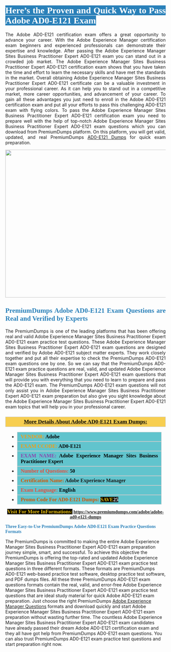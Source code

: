 <h1 style="text-align: justify;"><span style="color:#ffffff;"><span style="font-family:Georgia,serif;"><strong><span style="background-color:#2980b9;">Here’s the Proven and Quick Way to Pass Adobe AD0-E121 Exam</span></strong></span></span></h1>

<p style="text-align: justify;">The Adobe AD0-E121 certification exam offers a great opportunity to advance your career. With the Adobe Experience Manager certification exam beginners and experienced professionals can demonstrate their expertise and knowledge. After passing the Adobe Experience Manager Sites Business Practitioner Expert AD0-E121 exam you can stand out in a crowded job market. The Adobe Experience Manager Sites Business Practitioner Expert AD0-E121 certification exam shows that you have taken the time and effort to learn the necessary skills and have met the standards in the market. Overall obtaining Adobe Experience Manager Sites Business Practitioner Expert AD0-E121 certificate can be a valuable investment in your professional career. As it can help you to stand out in a competitive market, more career opportunities, and advancement of your career. To gain all these advantages you just need to enroll in the Adobe AD0-E121 certification exam and put all your efforts to pass this challenging AD0-E121 exam with flying colors. To pass the Adobe Experience Manager Sites Business Practitioner Expert AD0-E121 certification exam you need to prepare well with the help of top-notch Adobe Experience Manager Sites Business Practitioner Expert AD0-E121 exam questions which you can download from PremiumDumps platform. On this platform, you will get valid, updated, and real PremiumDumps <a href="https://www.premiumdumps.com/adobe/adobe-ad0-e121-dumps">AD0-E121 Dumps</a> for quick exam preparation.</p>

<p style="text-align: center;"><a href="https://www.premiumdumps.com/adobe/adobe-ad0-e121-dumps"><img alt="" src="https://i.imgur.com/KJGzbJ2.jpeg" style="width: 700px; height: 465px;" /></a></p>

<h2 style="text-align: justify;"><span style="color:#2980b9;"><span style="font-family:Georgia,serif;"><strong>PremiumDumps Adobe AD0-E121 Exam Questions are Real and Verified by Experts</strong></span></span></h2>

<p style="text-align: justify;">The PremiumDumps is one of the leading platforms that has been offering real and valid Adobe Experience Manager Sites Business Practitioner Expert AD0-E121 exam practice test questions. These Adobe Experience Manager Sites Business Practitioner Expert AD0-E121 exam questions are designed and verified by Adobe AD0-E121 subject matter experts. They work closely together and put all their expertise to check the PremiumDumps AD0-E121 exam questions one by one. So we can say that the PremiumDumps AD0-E121 exam practice questions are real, valid, and updated Adobe Experience Manager Sites Business Practitioner Expert AD0-E121 exam questions that will provide you with everything that you need to learn to prepare and pass the AD0-E121 exam. The PremiumDumps AD0-E121 exam questions will not only assist you in Adobe Experience Manager Sites Business Practitioner Expert AD0-E121 exam preparation but also give you sight knowledge about the Adobe Experience Manager Sites Business Practitioner Expert AD0-E121 exam topics that will help you in your professional career.</p>

<h3 style="background: #f7ce50; border: 1px solid rgb(204, 204, 204); padding: 5px 10px; text-align: center;"><span style="font-family:Georgia,serif;"><u><u><span style="color:#000000;"><span style="font-size:11pt"><span style="line-height:normal"><b><span style="font-size:13.0pt"><span cambria="">More Details About Adobe AD0-E121 Exam Dumps:</span></span></b></span></span></span></u></u></span></h3>

<ul>
	<li style="margin:0cm 10pt">
	<div style="background:#61c4cd; border: 1px solid rgb(204, 204, 204); padding: 5px 10px; text-align: justify;"><span style="font-family:Georgia,serif;"><span style="font-size:11pt"><span style="line-height:normal"><b><span style="font-size:12.0pt"><span new="" roman="" times=""><span style="color:#f39c12;">VENDOR:</span> <span style="color:#000000;">Adobe</span></span></span></b></span></span></span></div>
	</li>
	<li style="margin:0cm 10pt">
	<div style="background: #61c4cd; border: 1px solid rgb(204, 204, 204); padding: 5px 10px; text-align: justify;"><span style="font-family:Georgia,serif;"><span style="font-size:11pt"><span style="line-height:normal"><b><span style="font-size:12.0pt"><span new="" roman="" times=""><span style="color:#f39c12;">EXAM CCODE:</span> <span style="color:#000000;">AD0-E121</span></span></span></b></span></span></span></div>
	</li>
	<li style="margin:0cm 10pt">
	<div style="background: #61c4cd; border: 1px solid rgb(204, 204, 204); padding: 5px 10px; text-align: justify;"><span style="font-family:Georgia,serif;"><span style="font-size:11pt"><span style="line-height:normal"><b><span style="font-size:12.0pt"><span new="" roman="" times=""><span style="color:#8e44ad;">EXAM NAME:</span> <span style="color:#000000;">Adobe Experience Manager Sites Business Practitioner Expert</span></span></span></b></span></span></span></div>
	</li>
	<li style="margin:0cm 10pt">
	<div style="background: #61c4cd; border: 1px solid rgb(204, 204, 204); padding: 5px 10px;"><span style="font-family:Georgia,serif;"><span style="font-size:11pt"><span style="line-height:normal"><b><span style="font-size:12.0pt"><span new="" roman="" times=""><span style="color:#e74c3c;">Number of Questions:</span><span style="color:#000000;"><span style="color:#f1c40f;"> </span>50</span></span></span></b></span></span></span></div>
	</li>
	<li style="margin:0cm 10pt">
	<div style="background: #61c4cd; border: 1px solid rgb(204, 204, 204); padding: 5px 10px; text-align: justify;"><span style="font-family:Georgia,serif;"><span style="font-size:11pt"><span style="line-height:normal"><b><span style="font-size:12.0pt"><span new="" roman="" times=""><span style="color:#d35400;">Certification Name:</span> Adobe Experience Manager</span></span></b></span></span></span></div>
	</li>
	<li style="margin:0cm 10pt">
	<div style="background: #61c4cd; border: 1px solid rgb(204, 204, 204); padding: 5px 10px; text-align: justify;"><span style="font-family:Georgia,serif;"><span style="font-size:11pt"><span style="line-height:normal"><b><span style="font-size:12.0pt"><span new="" roman="" times=""><span style="color:#e74c3c;">Exam Language:</span> <span style="color:#000000;">English</span></span></span></b></span></span></span></div>
	</li>
	<li style="margin:0cm 10pt">
	<div style="background: #61c4cd; border: 1px solid rgb(204, 204, 204); padding: 5px 10px;"><span style="font-family:Georgia,serif;"><span style="font-size:11pt"><span style="line-height:normal"><b><span style="font-size:12.0pt"><span new="" roman="" times=""><span style="color:#d35400;">Promo Code For AD0-E121 Dumps:</span><span style="color:#f1c40f;"> <span style="background-color:#000000;">SAVE</span></span><span style="color:#ffffff;"><span style="background-color:#000000;">25</span></span></span></span></b></span></span></span></div>
	</li>
</ul>

<p style="text-align: center;"><span style="font-family:Georgia,serif;"><strong><span style="font-size:16px;"><span style="color:#f1c40f;"><span style="background-color:#000000;">Visit For More InFormations:</span></span></span> <a href="https://www.premiumdumps.com/adobe/adobe-ad0-e121-dumps">https://www.premiumdumps.com/adobe/adobe-ad0-e121-dumps</a></strong></span></p>

<p><span style="color:#2980b9;"><span style="font-family:Georgia,serif;"><strong><strong><strong>Three Easy-to-Use PremiumDumps Adobe AD0-E121 Exam Practice Questions Formats</strong></strong></strong></span></span></p>

<p>The PremiumDumps is committed to making the entire Adobe Experience Manager Sites Business Practitioner Expert AD0-E121 exam preparation journey simple, smart, and successful. To achieve this objective the PremiumDumps is offering the top-rated and updated Adobe Experience Manager Sites Business Practitioner Expert AD0-E121 exam practice test questions in three different formats. These formats are PremiumDumps AD0-E121 web-based practice test software, desktop practice test software, and PDF dumps files. All these three PremiumDumps AD0-E121 exam questions formats contain the real, valid, and error-free Adobe Experience Manager Sites Business Practitioner Expert AD0-E121 exam practice test questions that are ideal study material for quick Adobe AD0-E121 exam preparation. Just choose the right PremiumDumps <a href="https://www.premiumdumps.com/adobe/adobe-experience-manager-dumps">Adobe Experience Manager Questions</a> formats and download quickly and start Adobe Experience Manager Sites Business Practitioner Expert AD0-E121 exam preparation without wasting further time. The countless Adobe Experience Manager Sites Business Practitioner Expert AD0-E121 exam candidates have already passed their dream Adobe AD0-E121 certification exam and they all have got help from PremiumDumps AD0-E121 exam questions. You can also trust PremiumDumps AD0-E121 exam practice test questions and start preparation right now.</p>
